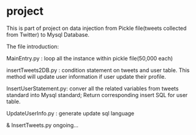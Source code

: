 # project
This is part of project on data injection from Pickle file(tweets collected from Twitter) to Mysql Database.

The file introduction:

MainEntry.py :  loop all the instance within pickle file(50,000 each)

insertTweets2DB.py : condition statement on tweets and user table. This method will update user information if user update their profile.


InsertUserStatement.py: conver all the related variables from tweets standard into Mysql standard;  Return corresponding insert SQL for user table.

UpdateUserInfo.py  : generate update sql language


& InsertTweets.py  ongoing... 

